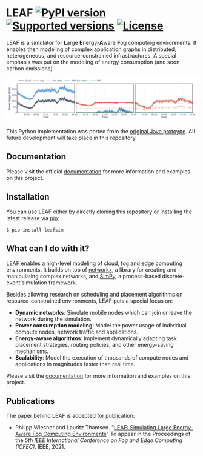 # LEAF [![PyPI version](https://img.shields.io/pypi/v/leafsim.svg?color=52c72b)](https://pypi.org/project/leafsim/) [![Supported versions](https://img.shields.io/pypi/pyversions/leafsim.svg)](https://pypi.org/project/leafsim/) [![License](https://img.shields.io/pypi/l/leafsim.svg)](https://pypi.org/project/leafsim/)

LEAF is a simulator for **L**arge **E**nergy-**A**ware **F**og computing environments.
It enables then modeling of complex application graphs in distributed, heterogeneous, and resource-constrained infrastructures.
A special emphasis was put on the modeling of energy consumption (and soon carbon emissions).

<p align="center">
  <img src="/docs/_static/infrastructure.png">
</p>

This Python implementation was ported from the [original Java protoype](https://www.github.com/birnbaum/leaf).
All future development will take place in this repository.


## Documentation

Please visit the official [documentation](https://leaf.readthedocs.io) for more information and examples on this project.


## Installation

You can use LEAF either by directly cloning this repository or installing the latest release via [pip](https://pip.pypa.io/en/stable/quickstart/):

```
$ pip install leafsim
```

## What can I do with it?

LEAF enables a high-level modeling of cloud, fog and edge computing environments.
It builds on top of [networkx](https://networkx.org/), a library for creating and manipulating complex networks,
and [SimPy](https://simpy.readthedocs.io/en/latest/), a process-based discrete-event simulation framework.

Besides allowing research on scheduling and placement algorithms on resource-constrained environments,
LEAF puts a special focus on:

- **Dynamic networks**: Simulate mobile nodes which can join or leave the network during the simulation.
- **Power consumption modeling**: Model the power usage of individual compute nodes, network traffic and applications.
- **Energy-aware algorithms**: Implement dynamically adapting task placement strategies, routing policies, and other energy-saving mechanisms.
- **Scalability**: Model the execution of thousands of compute nodes and applications in magnitudes faster than real time.

Please visit the [documentation](https://leaf.readthedocs.io) for more information and examples on this project.

## Publications

The paper behind LEAF is accepted for publication:
- Philipp Wiesner and Lauritz Thamsen. "[LEAF: Simulating Large Energy-Aware Fog Computing Environments](https://arxiv.org/abs/2103.01170)" To appear in the Proceedings of the *5th IEEE International Conference on Fog and Edge Computing (ICFEC)*. IEEE, 2021.
